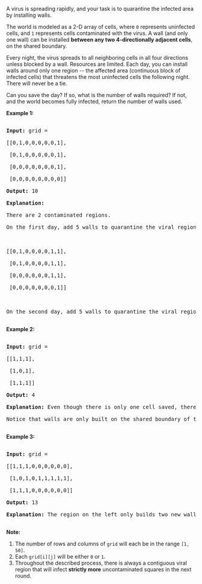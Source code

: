 A virus is spreading rapidly, and your task is to quarantine the infected area by installing walls.

The world is modeled as a 2-D array of cells, where `` 0 `` represents uninfected cells, and `` 1 `` represents cells contaminated with the virus. A wall (and only one wall) can be installed __between any two 4-directionally adjacent cells__, on the shared boundary.

Every night, the virus spreads to all neighboring cells in all four directions unless blocked by a wall.Resources are limited. Each day, you can install walls around only one region -- the affected area (continuous block of infected cells) that threatens the most uninfected cells the following night. There will never be a tie.

Can you save the day? If so, what is the number of walls required? If not, and the world becomes fully infected, return the number of walls used.

__Example 1:__  

<pre>
<b>Input:</b> grid = 
[[0,1,0,0,0,0,0,1],
 [0,1,0,0,0,0,0,1],
 [0,0,0,0,0,0,0,1],
 [0,0,0,0,0,0,0,0]]
<b>Output:</b> 10
<b>Explanation:</b>
There are 2 contaminated regions.
On the first day, add 5 walls to quarantine the viral region on the left. The board after the virus spreads is:

[[0,1,0,0,0,0,1,1],
 [0,1,0,0,0,0,1,1],
 [0,0,0,0,0,0,1,1],
 [0,0,0,0,0,0,0,1]]

On the second day, add 5 walls to quarantine the viral region on the right. The virus is fully contained.
</pre>

__Example 2:__  

<pre>
<b>Input:</b> grid = 
[[1,1,1],
 [1,0,1],
 [1,1,1]]
<b>Output:</b> 4
<b>Explanation:</b> Even though there is only one cell saved, there are 4 walls built.
Notice that walls are only built on the shared boundary of two different cells.
</pre>

__Example 3:__  

<pre>
<b>Input:</b> grid = 
[[1,1,1,0,0,0,0,0,0],
 [1,0,1,0,1,1,1,1,1],
 [1,1,1,0,0,0,0,0,0]]
<b>Output:</b> 13
<b>Explanation:</b> The region on the left only builds two new walls.
</pre>

__Note:__  

1.   The number of rows and columns of `` grid `` will each be in the range `` [1, 50] ``.
2.   Each `` grid[i][j] `` will be either `` 0 `` or `` 1 ``.
3.   Throughout the described process, there is always a contiguous viral region that will infect __strictly more__ uncontaminated squares in the next round.